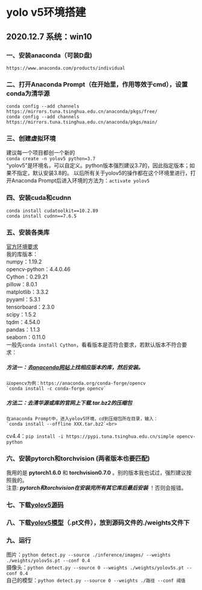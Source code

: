 yolo v5环境搭建
===============
2020.12.7
系统：win10<br>
-----------------

### 一、安装anaconda（可装D盘)<br>
    https://www.anaconda.com/products/individual

### 二、打开Anaconda Prompt（在开始里，作用等效于cmd），设置conda为清华源<br>
    conda config --add channels https://mirrors.tuna.tsinghua.edu.cn/anaconda/pkgs/free/
    conda config --add channels https://mirrors.tuna.tsinghua.edu.cn/anaconda/pkgs/main/

### 三、创建虚拟环境<br>
建议每一个项目都创一个新的<br>
`conda create -n yolov5 python=3.7`
<br>  “yolov5”是环境名，可以自定义。python版本强烈建议3.7的，因此指定版本；如果不指定，默认安装3.8的。 
以后所有关于yolov5的操作都在这个环境里进行，打开Anaconda Prompt后进入环境的方法为：`activate yolov5 `

### 四、安装cuda和cudnn<br>
`conda install cudatoolkit==10.2.89`<br>
`conda install cudnn==7.6.5`<br>

### 五、安装各类库<br>
[官方环境要求](https://github.com/ultralytics/yolov5/blob/master/requirements.txt)<br>
    我的库版本：<br>
    numpy：1.19.2<br>
    opencv-python：4.4.0.46<br>
    Cython：0.29.21<br>
    pillow：8.0.1<br>
    matplotlib：3.3.2<br>
    pyyaml：5.3.1<br>
    tensorboard：2.3.0<br>
    scipy：1.5.2<br>
    tqdm：4.54.0<br>
    pandas：1.1.3<br>
    seaborn：0.11.0<br>
一般先`conda install Cython`，看看版本是否符合要求，若默认版本不符合要求：<br>
##### 方法一：去[anaconda网站](https://anaconda.org/)上找相应版本的库，然后安装。<br>
    以opencv为例：https://anaconda.org/conda-forge/opencv
    `conda install -c conda-forge opencv`
##### 方法二：去清华源或库的官网上下载.tar.bz2的压缩包<br>
    在anaconda Prompt中，进入yolov5环境，cd到压缩包所在目录，输入：
    `conda install --offline XXX.tar.bz2`<br>
cv4.4：`pip install -i https://pypi.tuna.tsinghua.edu.cn/simple opencv-python`<br>

### 六、安装pytorch和torchvision  **(两者版本也要匹配)** <br>
我用的是 **pytorch1.6.0** 和 **torchvision0.7.0** 。别的版本我也试过，强烈建议按照我的。<br>
注意:  ***pytorch和torchvision在安装完所有其它库后最后安装*** ！否则会报错。<br>

### 七、下载[yolov5源码](https://github.com/ultralytics/yolov5)<br>

### 八、下载[yolov5模型](https://github.com/ultralytics/yolov5/releases)（.pt文件），放到源码文件的./weights文件下<br>

### 九、运行<br>
图片：`python detect.py --source ./inference/images/ --weights ./weights/yolov5s.pt --conf 0.4`<br>
摄像头：`python detect.py --source 0 --weights ./weights/yolov5s.pt --conf 0.4`<br>
自己的模型：`python detect.py --source 0 --weights ./路径 --conf 阈值`<br>

